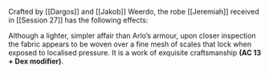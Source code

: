 Crafted by [[Dargos]] and [[Jakob]] Weerdo, the robe [[Jeremiah]] received in [[Session 27]] has the following effects:

Although a lighter, simpler affair than Arlo’s armour, upon closer inspection the fabric appears to be woven over a fine mesh of scales that lock when exposed to localised pressure. It is a work of exquisite craftsmanship **(AC 13 + Dex modifier)**.
